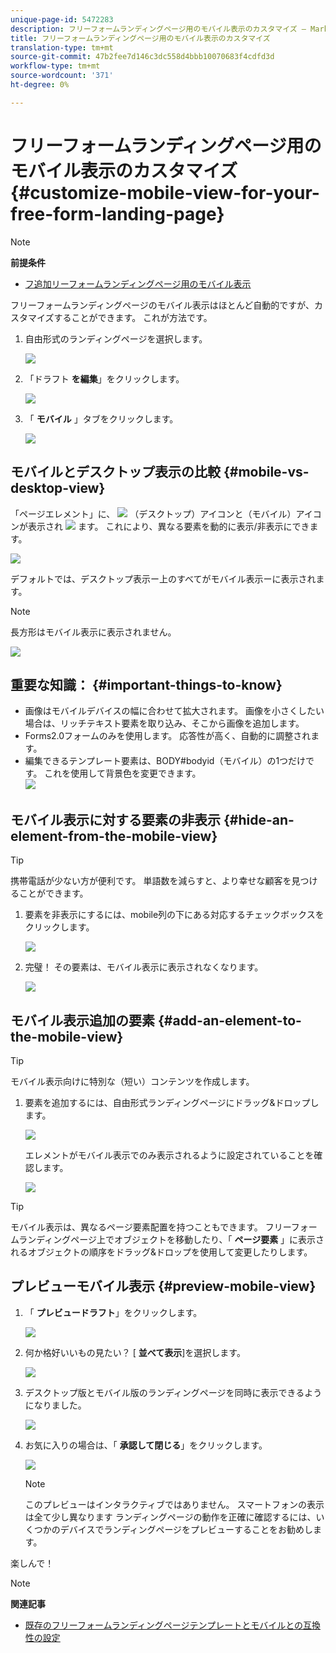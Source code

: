 ```yaml
---
unique-page-id: 5472283
description: フリーフォームランディングページ用のモバイル表示のカスタマイズ — Marketto Docs — 製品ドキュメント
title: フリーフォームランディングページ用のモバイル表示のカスタマイズ
translation-type: tm+mt
source-git-commit: 47b2fee7d146c3dc558d4bbb10070683f4cdfd3d
workflow-type: tm+mt
source-wordcount: '371'
ht-degree: 0%

---
```



# フリーフォームランディングページ用のモバイル表示のカスタマイズ {#customize-mobile-view-for-your-free-form-landing-page}

>[!NOTE]
>
>**前提条件**
>
>* [フ追加リーフォームランディングページ用のモバイル表示](add-a-mobile-view-for-your-free-form-landing-page.md)

>



フリーフォームランディングページのモバイル表示はほとんど自動的ですが、カスタマイズすることができます。 これが方法です。

1. 自由形式のランディングページを選択します。

   ![](assets/selectlandingapge.jpg)

1. 「ドラフト **を編集**」をクリックします。

   ![](assets/image2015-1-22-18-3a33-3a12.png)

1. 「 **モバイル** 」タブをクリックします。

   ![](assets/image2015-1-22-18-3a31-3a40.png)

## モバイルとデスクトップ表示の比較 {#mobile-vs-desktop-view}

「ページエレメント」に、 ![](assets/image2015-1-22-18-3a39-3a53.png) （デスクトップ）アイコンと（モバイル）アイコンが表示され ![](assets/image2015-1-22-18-3a40-3a31.png) ます。 これにより、異なる要素を動的に表示/非表示にできます。

![](assets/image2015-5-21-15-3a9-3a34.png)

デフォルトでは、デスクトップ表示ー上のすべてがモバイル表示ーに表示されます。

>[!NOTE]
>
>長方形はモバイル表示に表示されません。

![](assets/image2015-5-21-15-3a12-3a2.png)

## 重要な知識：  {#important-things-to-know}

* 画像はモバイルデバイスの幅に合わせて拡大されます。 画像を小さくしたい場合は、リッチテキスト要素を取り込み、そこから画像を追加します。
* Forms2.0フォームのみを使用します。 応答性が高く、自動的に調整されます。
* 編集できるテンプレート要素は、BODY#bodyid（モバイル）の1つだけです。 これを使用して背景色を変更できます。\
   ![](assets/image2015-5-21-15-3a15-3a47.png)

## モバイル表示に対する要素の非表示 {#hide-an-element-from-the-mobile-view}

>[!TIP]
>
>携帯電話が少ない方が便利です。 単語数を減らすと、より幸せな顧客を見つけることができます。

1. 要素を非表示にするには、mobile列の下にある対応するチェックボックスをクリックします。

   ![](assets/image2015-5-21-15-3a28-3a17.png)

1. 完璧！ その要素は、モバイル表示に表示されなくなります。

   ![](assets/image2015-5-21-15-3a30-3a17.png)

## モバイル表示追加の要素 {#add-an-element-to-the-mobile-view}

>[!TIP]
>
>モバイル表示向けに特別な（短い）コンテンツを作成します。

1. 要素を追加するには、自由形式ランディングページにドラッグ&amp;ドロップします。

   ![](assets/image2015-5-21-15-3a32-3a22.png)

   エレメントがモバイル表示でのみ表示されるように設定されていることを確認します。

   ![](assets/image2015-5-21-15-3a35-3a29.png)

>[!TIP]
>
>モバイル表示は、異なるページ要素配置を持つこともできます。 フリーフォームランディングページ上でオブジェクトを移動したり、「 **ページ要素** 」に表示されるオブジェクトの順序をドラッグ&amp;ドロップを使用して変更したりします。

## プレビューモバイル表示 {#preview-mobile-view}

1. 「 **プレビュードラフト**」をクリックします。

   ![](assets/image2015-5-21-15-3a36-3a35.png)

1. 何か格好いいもの見たい？ [ **並べて表示**]を選択します。

   ![](assets/image2015-1-22-20-3a2-3a15.png)

1. デスクトップ版とモバイル版のランディングページを同時に表示できるようになりました。

   ![](assets/image2015-1-22-20-3a3-3a22.png)

1. お気に入りの場合は、「 **承認して閉じる**」をクリックします。

   ![](assets/image2015-1-22-20-3a5-3a36.png)

   >[!NOTE]
   >
   >このプレビューはインタラクティブではありません。 スマートフォンの表示は全て少し異なります ランディングページの動作を正確に確認するには、いくつかのデバイスでランディングページをプレビューすることをお勧めします。

楽しんで！

>[!NOTE]
>
>**関連記事**
>
>* [既存のフリーフォームランディングページテンプレートとモバイルとの互換性の設定](../../../../product-docs/demand-generation/landing-pages/landing-page-templates/make-an-existing-free-form-landing-page-template-mobile-compatible.md)

>



